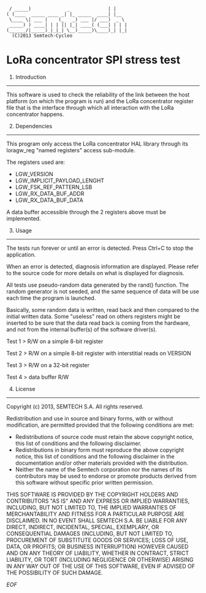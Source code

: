 	 / _____)             _              | |    
	( (____  _____ ____ _| |_ _____  ____| |__  
	 \____ \| ___ |    (_   _) ___ |/ ___)  _ \ 
	 _____) ) ____| | | || |_| ____( (___| | | |
	(______/|_____)_|_|_| \__)_____)\____)_| |_|
	  (C)2013 Semtech-Cycleo

LoRa concentrator SPI stress test
==================================

1. Introduction
----------------

This software is used to check the reliability of the link between the host
platform (on which the program is run) and the LoRa concentrator register file
that is the interface through which all interaction with the LoRa concentrator
happens.

2. Dependencies
----------------

This program only access the LoRa concentrator HAL library through its
loragw_reg "named registers" access sub-module.



The registers used are:
 * LGW_VERSION
 * LGW_IMPLICIT_PAYLOAD_LENGHT
 * LGW_FSK_REF_PATTERN_LSB
 * LGW_RX_DATA_BUF_ADDR
 * LGW_RX_DATA_BUF_DATA

A data buffer accessible through the 2 registers above must be implemented.

3. Usage
---------

The tests run forever or until an error is detected.
Press Ctrl+C to stop the application.

When an error is detected, diagnosis information are displayed. Please refer to
the source code for more details on what is displayed for diagnosis.

All tests use pseudo-random data generated by the rand() function. The random
generator is not seeded, and the same sequence of data will be use each time the
program is launched.

Basically, some random data is written, read back and then compared to the
initial written data. Some "useless" read on others registers might be inserted
to be sure that the data read back is coming from the hardware, and not from the
internal buffer(s) of the software driver(s).

Test 1 > R/W on a simple 8-bit register

Test 2 > R/W on a simple 8-bit register with interstitial reads on VERSION

Test 3 > R/W on a 32-bit register 

Test 4 > data buffer R/W 

4. License
-----------

Copyright (c) 2013, SEMTECH S.A.
All rights reserved.

Redistribution and use in source and binary forms, with or without
modification, are permitted provided that the following conditions are met:

* Redistributions of source code must retain the above copyright
  notice, this list of conditions and the following disclaimer.
* Redistributions in binary form must reproduce the above copyright
  notice, this list of conditions and the following disclaimer in the
  documentation and/or other materials provided with the distribution.
* Neither the name of the Semtech corporation nor the
  names of its contributors may be used to endorse or promote products
  derived from this software without specific prior written permission.

THIS SOFTWARE IS PROVIDED BY THE COPYRIGHT HOLDERS AND CONTRIBUTORS "AS IS" AND
ANY EXPRESS OR IMPLIED WARRANTIES, INCLUDING, BUT NOT LIMITED TO, THE IMPLIED
WARRANTIES OF MERCHANTABILITY AND FITNESS FOR A PARTICULAR PURPOSE ARE
DISCLAIMED. IN NO EVENT SHALL SEMTECH S.A. BE LIABLE FOR ANY
DIRECT, INDIRECT, INCIDENTAL, SPECIAL, EXEMPLARY, OR CONSEQUENTIAL DAMAGES
(INCLUDING, BUT NOT LIMITED TO, PROCUREMENT OF SUBSTITUTE GOODS OR SERVICES;
LOSS OF USE, DATA, OR PROFITS; OR BUSINESS INTERRUPTION) HOWEVER CAUSED AND
ON ANY THEORY OF LIABILITY, WHETHER IN CONTRACT, STRICT LIABILITY, OR TORT
(INCLUDING NEGLIGENCE OR OTHERWISE) ARISING IN ANY WAY OUT OF THE USE OF THIS
SOFTWARE, EVEN IF ADVISED OF THE POSSIBILITY OF SUCH DAMAGE.

*EOF*